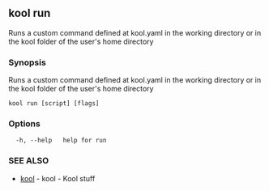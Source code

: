 ## kool run

Runs a custom command defined at kool.yaml in the working directory or in the kool folder of the user's home directory

### Synopsis

Runs a custom command defined at kool.yaml in the working directory or in the kool folder of the user's home directory

```
kool run [script] [flags]
```

### Options

```
  -h, --help   help for run
```

### SEE ALSO

* [kool](kool.md)	 - kool - Kool stuff

